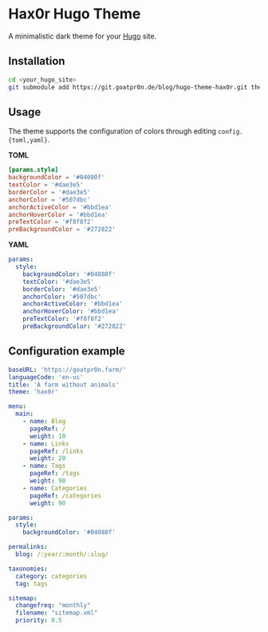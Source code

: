 # Hax0r Hugo Theme

A minimalistic dark theme for your [Hugo](https://gohugo.io) site.

## Installation

```bash
cd <your_hugo_site>
git submodule add https://git.goatpr0n.de/blog/hugo-theme-hax0r.git themes/hax0r
```

## Usage

The theme supports the configuration of colors through editing `config.{toml,yaml}`.

**TOML**
```toml
[params.style]
backgroundColor = '#04080f'
textColor = '#dae3e5'
borderColor = '#dae3e5'
anchorColor = '#507dbc'
anchorActiveColor = '#bbd1ea'
anchorHoverColor = '#bbd1ea'
preTextColor = '#f8f8f2'
preBackgroundColor = '#272822'
```

**YAML**

```yaml
params:
  style:
    backgroundColor: '#04080f'
    textColor: '#dae3e5'
    borderColor: '#dae3e5'
    anchorColor: '#507dbc'
    anchorActiveColor: '#bbd1ea'
    anchorHoverColor: '#bbd1ea'
    preTextColor: '#f8f8f2'
    preBackgroundColor: '#272822'
```

## Configuration example

```yaml
baseURL: 'https://goatpr0n.farm/'
languageCode: 'en-us'
title: 'A farm without animals'
theme: 'hax0r'

menu:
  main:
    - name: Blog
      pageRef: /
      weight: 10
    - name: Links
      pageRef: /links
      weight: 20
    - name: Tags
      pageRef: /tags
      weight: 90
    - name: Categories
      pageRef: /categories
      weight: 90

params:
  style:
    backgroundColor: '#04080f'

permalinks:
  blog: /:year/:month/:slug/

taxonomies:
  category: categories
  tag: tags

sitemap:
  changefreq: "monthly"
  filename: "sitemap.xml"
  priority: 0.5
```
